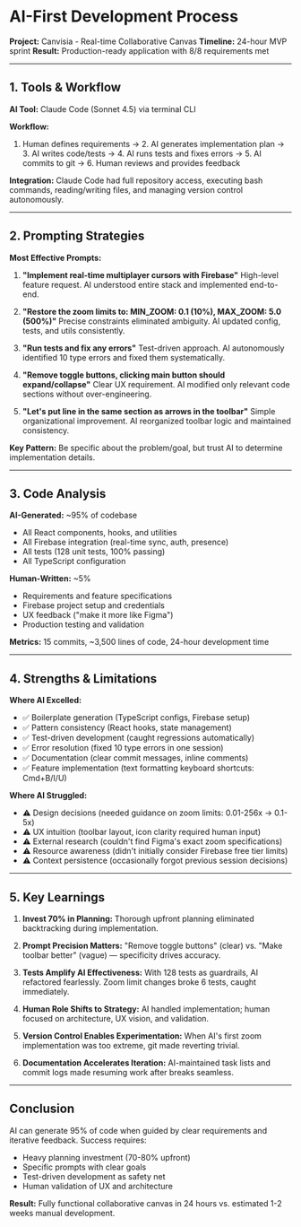 # AI-First Development Process

**Project:** Canvisia - Real-time Collaborative Canvas
**Timeline:** 24-hour MVP sprint
**Result:** Production-ready application with 8/8 requirements met

---

## 1. Tools & Workflow

**AI Tool:** Claude Code (Sonnet 4.5) via terminal CLI

**Workflow:**
1. Human defines requirements → 2. AI generates implementation plan → 3. AI writes code/tests → 4. AI runs tests and fixes errors → 5. AI commits to git → 6. Human reviews and provides feedback

**Integration:** Claude Code had full repository access, executing bash commands, reading/writing files, and managing version control autonomously.

---

## 2. Prompting Strategies

**Most Effective Prompts:**

1. **"Implement real-time multiplayer cursors with Firebase"**
   High-level feature request. AI understood entire stack and implemented end-to-end.

2. **"Restore the zoom limits to: MIN_ZOOM: 0.1 (10%), MAX_ZOOM: 5.0 (500%)"**
   Precise constraints eliminated ambiguity. AI updated config, tests, and utils consistently.

3. **"Run tests and fix any errors"**
   Test-driven approach. AI autonomously identified 10 type errors and fixed them systematically.

4. **"Remove toggle buttons, clicking main button should expand/collapse"**
   Clear UX requirement. AI modified only relevant code sections without over-engineering.

5. **"Let's put line in the same section as arrows in the toolbar"**
   Simple organizational improvement. AI reorganized toolbar logic and maintained consistency.

**Key Pattern:** Be specific about the problem/goal, but trust AI to determine implementation details.

---

## 3. Code Analysis

**AI-Generated:** ~95% of codebase
- All React components, hooks, and utilities
- All Firebase integration (real-time sync, auth, presence)
- All tests (128 unit tests, 100% passing)
- All TypeScript configuration

**Human-Written:** ~5%
- Requirements and feature specifications
- Firebase project setup and credentials
- UX feedback ("make it more like Figma")
- Production testing and validation

**Metrics:** 15 commits, ~3,500 lines of code, 24-hour development time

---

## 4. Strengths & Limitations

**Where AI Excelled:**
- ✅ Boilerplate generation (TypeScript configs, Firebase setup)
- ✅ Pattern consistency (React hooks, state management)
- ✅ Test-driven development (caught regressions automatically)
- ✅ Error resolution (fixed 10 type errors in one session)
- ✅ Documentation (clear commit messages, inline comments)
- ✅ Feature implementation (text formatting keyboard shortcuts: Cmd+B/I/U)

**Where AI Struggled:**
- ⚠️ Design decisions (needed guidance on zoom limits: 0.01-256x → 0.1-5x)
- ⚠️ UX intuition (toolbar layout, icon clarity required human input)
- ⚠️ External research (couldn't find Figma's exact zoom specifications)
- ⚠️ Resource awareness (didn't initially consider Firebase free tier limits)
- ⚠️ Context persistence (occasionally forgot previous session decisions)

---

## 5. Key Learnings

1. **Invest 70% in Planning:** Thorough upfront planning eliminated backtracking during implementation.

2. **Prompt Precision Matters:** "Remove toggle buttons" (clear) vs. "Make toolbar better" (vague) — specificity drives accuracy.

3. **Tests Amplify AI Effectiveness:** With 128 tests as guardrails, AI refactored fearlessly. Zoom limit changes broke 6 tests, caught immediately.

4. **Human Role Shifts to Strategy:** AI handled implementation; human focused on architecture, UX vision, and validation.

5. **Version Control Enables Experimentation:** When AI's first zoom implementation was too extreme, git made reverting trivial.

6. **Documentation Accelerates Iteration:** AI-maintained task lists and commit logs made resuming work after breaks seamless.

---

## Conclusion

AI can generate 95% of code when guided by clear requirements and iterative feedback. Success requires:
- Heavy planning investment (70-80% upfront)
- Specific prompts with clear goals
- Test-driven development as safety net
- Human validation of UX and architecture

**Result:** Fully functional collaborative canvas in 24 hours vs. estimated 1-2 weeks manual development.
